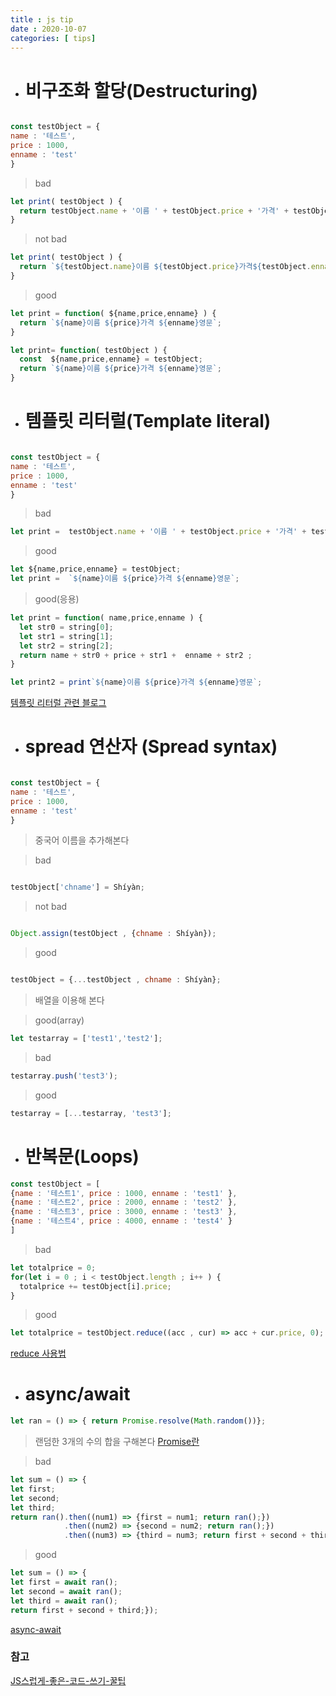 ```yaml
---
title : js tip
date : 2020-10-07
categories: [ tips]
---
```


+ # 비구조화 할당(Destructuring)

```javascript

const testObject = {
name : '테스트',
price : 1000,
enname : 'test'
}

```

> bad

```javascript
let print( testObject ) {
  return testObject.name + '이름 ' + testObject.price + '가격' + testObject.enname + '영문';
}

```
> not bad

```javascript
let print( testObject ) {
  return `${testObject.name}이름 ${testObject.price}가격${testObject.enname}영문`;
}

```

> good

```javascript
let print = function( ${name,price,enname} ) {
  return `${name}이름 ${price}가격 ${enname}영문`;
}
```

```javascript
let print= function( testObject ) {
  const  ${name,price,enname} = testObject;
  return `${name}이름 ${price}가격 ${enname}영문`;
}
```

+ # 템플릿 리터럴(Template literal)

```javascript

const testObject = {
name : '테스트',
price : 1000,
enname : 'test'
}

```

> bad

```javascript
let print =  testObject.name + '이름 ' + testObject.price + '가격' + testObject.enname + '영문';

```

> good

```javascript
let ${name,price,enname} = testObject; 
let print =  `${name}이름 ${price}가격 ${enname}영문`;
```

> good(응용)

```javascript
let print = function( name,price,enname ) {
  let str0 = string[0];
  let str1 = string[1];
  let str2 = string[2];
  return name + str0 + price + str1 +  enname + str2 ; 
}

let print2 = print`${name}이름 ${price}가격 ${enname}영문`;

```

[템플릿 리터럴 관련 블로그](https://eblee-repo.tistory.com/38)

+ # spread 연산자 (Spread syntax)

```javascript

const testObject = {
name : '테스트',
price : 1000,
enname : 'test'
}

```

> 중국어 이름을 추가해본다

> bad

```javascript

testObject['chname'] = Shíyàn;
```

>not bad

```javascript

Object.assign(testObject , {chname : Shíyàn});
```

>good

```javascript

testObject = {...testObject , chname : Shíyàn};
```

> 배열을 이용해 본다

>good(array)

```javascript
let testarray = ['test1','test2'];
```

>bad

```javascript
testarray.push('test3');
```

>good

```javascript
testarray = [...testarray, 'test3'];
```

+ # 반복문(Loops)

```javascript
const testObject = [
{name : '테스트1', price : 1000, enname : 'test1' },
{name : '테스트2', price : 2000, enname : 'test2' },
{name : '테스트3', price : 3000, enname : 'test3' },
{name : '테스트4', price : 4000, enname : 'test4' }
]
```

> bad

```javascript
let totalprice = 0;
for(let i = 0 ; i < testObject.length ; i++ ) {
  totalprice += testObject[i].price;
}
```

> good

```javascript
let totalprice = testObject.reduce((acc , cur) => acc + cur.price, 0);
```
[reduce 사용법](https://www.zerocho.com/category/JavaScript/post/5acafb05f24445001b8d796d)

+ # async/await

```javascript
let ran = () => { return Promise.resolve(Math.random())};
```
> 랜덤한 3개의 수의 합을 구해본다
[ Promise란 ](https://joshua1988.github.io/web-development/javascript/promise-for-beginners/)

> bad

```javascript
let sum = () => { 
let first;
let second;
let third;
return ran().then((num1) => {first = num1; return ran();})
            .then((num2) => {second = num2; return ran();})
            .then((num3) => {third = num3; return first + second + third;});
```

> good 

```javascript
let sum = () => { 
let first = await ran();
let second = await ran();
let third = await ran();
return first + second + third;});
```
[async-await](https://joshua1988.github.io/web-development/javascript/js-async-await/)

### 참고
[JS스럽게-좋은-코드-쓰기-꿀팁](https://velog.io/@wooder2050/JS%EC%8A%A4%EB%9F%BD%EA%B2%8C-%EC%A2%8B%EC%9D%80-%EC%BD%94%EB%93%9C-%EC%93%B0%EA%B8%B0-%EA%BF%80%ED%8C%81)
